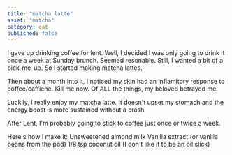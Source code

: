```yaml
---
title: "matcha latte"
asset: "matcha" 
category: eat
published: false
---
```


I gave up drinking coffee for lent. Well, I decided I was only going to drink it once a week at Sunday brunch. Seemed resonable. Still, I wanted a bit of a pick-me-up. So I started making matcha lattes.

Then about a month into it, I noticed my skin had an inflamitory response to coffee/caffiene. Kill me now. Of ALL the things, my beloved betrayed me.

Luckily, I really enjoy my matcha latte. It doesn't upset my stomach and the energy boost is more sustained without a crash.

After Lent, I'm probably going to stick to coffee just once or twice a week.

Here's how I make it:
Unsweetened almond milk
Vanilla extract (or vanilla beans from the pod)
1/8 tsp coconut oil (I don't like it to be an oil slick)

